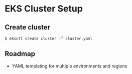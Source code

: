 # EKS Cluster Setup

## Create cluster

`$ eksctl create cluster -f cluster.yaml`

## Roadmap

* YAML templating for multiple environments and regions
